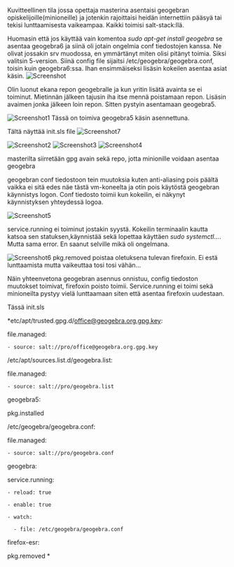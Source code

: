 Kuvitteellinen tila jossa opettaja masterina asentaisi geogebran opiskelijoille(minioneille) ja jotenkin rajoittaisi heidän internettiin pääsyä tai tekisi lunttaamisesta vaikeampaa. Kaikki toimisi salt-stack:llä.


Huomasin että jos käyttää vain komentoa *sudo apt-get install geogebra* se asentaa geogebra6 ja siinä oli jotain ongelmia conf tiedostojen kanssa. Ne olivat jossakin srv muodossa, en ymmärtänyt miten olisi pitänyt toimia. Siksi valitsin 5-version. Siinä config file sijaitsi /etc/geogebra/geogebra.conf, toisin kuin geogebra6:ssa.
Ihan ensimmäiseksi lisäsin kokeilen asentaa asiat käsin.
![Screenshot](https://i.imgur.com/UEBh4Ch.png)

Olin luonut ekana repon geogebralle ja kun yritin lisätä avainta se ei toiminut. Mietinnän jälkeen tajusin iha itse mennä poistamaan repon. Lisäsin avaimen jonka jälkeen loin repon. Sitten pystyin asentamaan geogebra5.

![Screenshot1](https://i.imgur.com/7MWqnJT.png) Tässä on toimiva geogebra5 käsin asennettuna.

Tältä näyttää init.sls file
![Screenshot7](https://i.imgur.com/BHS5Y2v.png) 

![Screenshot2](https://i.imgur.com/oKE7lIf.png)
![Screenshot3](https://i.imgur.com/DmpjGFt.png)
![Screenshot4](https://i.imgur.com/kNRjGFc.png)

masterilta siirretään gpg avain sekä repo, jotta minionille voidaan asentaa geogebra

geogebran conf tiedostoon tein muutoksia kuten anti-aliasing pois päältä vaikka ei sitä edes näe tästä vm-koneelta ja otin pois käytöstä geogebran käynnistys logon. Conf tiedosto toimii kun kokeilin, ei näkynyt käynnistyksen yhteydessä logoa.

![Screenshot5](https://i.imgur.com/twzLHPp.png)

service.running ei toiminut jostakin syystä. Kokeilin terminaalin kautta katsoa sen statuksen,käynnistää sekä lopettaa käyttäen *sudo systemctl...*. Mutta sama error.
En saanut selville mikä oli ongelmana.

![Screenshot6](https://i.imgur.com/YQfvhEi.png)
pkg.removed poistaa oletuksena tulevan firefoxin. Ei estä lunttaamista mutta vaikeuttaa tosi tosi vähän...

Näin yhteenvetona geogebran asennus onnistuu, config tiedoston muutokset toimivat, firefoxin poisto toimii.
Service.running ei toimi sekä minioneilta pystyy vielä lunttaamaan siten että asentaa firefoxin uudestaan.

Tässä init.sls

*etc/apt/trusted.gpg.d/office@geogebra.org.gpg.key:

  file.managed:

    - source: salt://pro/office@geogebra.org.gpg.key



/etc/apt/sources.list.d/geogebra.list:

  file.managed:

    - source: salt://pro/geogebra.list



geogebra5:

  pkg.installed



/etc/geogebra/geogebra.conf:

  file.managed:

    - source: salt://pro/geogebra.conf



geogebra:

  service.running:

    - reload: true

    - enable: true

    - watch:

      - file: /etc/geogebra/geogebra.conf



firefox-esr:

  pkg.removed
*
